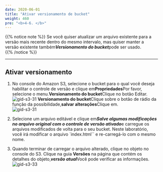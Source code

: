 ```yaml
---
date: 2020-06-01
title: "Ativar versionamento de bucket"  
weight: 460
pre: "<b>4-6. </b>"
---
```

  
{{% notice note %}}
Se você quiser atualizar um arquivo existente para a versão mais recente dentro do mesmo intervalo, mas quiser manter a versão existente também***Versionamento do bucket***pode ser usado.  
{{% /notice %}}
  
----
  
## Ativar versionamento  
  
1. No console do Amazon S3, selecione o bucket para o qual você deseja habilitar o controle de versão e clique em**Propriedades**Por favor, selecione o menu.**Versionamento do bucket**Clique no botão Editar.  
![gid-s3-31](/images/s3/gid-s3-31.png)
**Versionamento do bucket**Clique sobre o botão de rádio da função da possibilidade,**salvar alterações**Clique em.  
![gid-s3-31](/images/s3/gid-s3-32.png)  
  
2. Selecione um arquivo editável e clique em***Salve algumas modificações no arquivo original com o controle de versão ativado***e carregue os arquivos modificados de volta para o seu bucket. Neste laboratório, você irá modificar o arquivo `index.html`` e re-carregá-lo com o mesmo nome.  
  
3. Quando terminar de carregar o arquivo alterado, clique no objeto no console do S3. Clique na guia **Versões** na página que contém os detalhes do objeto,***versão atual***Você pode verificar as informações.  
![gid-s3-33](/images/s3/gid-s3-33.png) 
